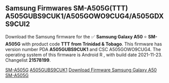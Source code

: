 <h2>Samsung Firmwares SM-A505G(TTT) A505GUBS9CUK1/A505GOWO9CUG4/A505GDXS9CUI2</h2>
Download the Samsung firmware for the ✅ <strong>Samsung Galaxy A50 </strong> ⭐ <strong>SM-A505G</strong> with product code <strong>TTT</strong> <strong> from Trinidad & Tobago</strong>. This firmware has version number PDA <strong>A505GUBS9CUK1</strong> and CSC A505GOWO9CUG4. The operating system of this firmware is Android R , with build date 2021-11-23. Changelist <strong>21578199</strong>.


[SM-A505G](https://samfirm.shop/samsung/model/SM-A505G)
[A505GUBS9CUK1](https://samfirm.shop/samsung/pda/A505GUBS9CUK1)
[Download Firmware Samsung Galaxy A50 SM-A505G](https://samfirm.shop/samsung/firmware/476339)

